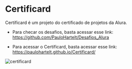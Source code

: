 # Certificard

Certificard é um projeto do certificado de projetos da Alura.

- Para checar os desafios, basta acessar esse link: https://github.com/PauloHartelt/Desafios_Alura 

- Para acessar o Certificard, basta acessar esse link: https://paulohartelt.github.io/Certificard/

![certificard](https://user-images.githubusercontent.com/95707984/190928553-79ece429-564f-45e4-94f2-648e25bf68d5.png)
